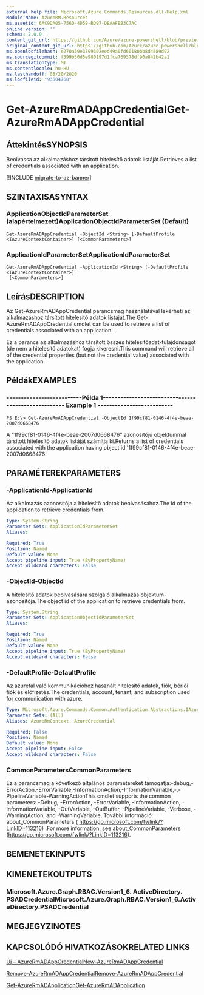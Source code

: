 ```yaml
---
external help file: Microsoft.Azure.Commands.Resources.dll-Help.xml
Module Name: AzureRM.Resources
ms.assetid: 6AC9DA05-756D-4D59-BD97-DBAAFBB3C7AC
online version: ''
schema: 2.0.0
content_git_url: https://github.com/Azure/azure-powershell/blob/preview/src/ResourceManager/Resources/Commands.Resources/help/Get-AzureRmADAppCredential.md
original_content_git_url: https://github.com/Azure/azure-powershell/blob/preview/src/ResourceManager/Resources/Commands.Resources/help/Get-AzureRmADAppCredential.md
ms.openlocfilehash: e270a59e3799302eed49a0fd60180bb8d4589d92
ms.sourcegitcommit: f599b50d5e980197d1fca769378df90a842b42a1
ms.translationtype: MT
ms.contentlocale: hu-HU
ms.lasthandoff: 08/20/2020
ms.locfileid: "93504768"
---
```

# <span data-ttu-id="7330d-101">Get-AzureRmADAppCredential</span><span class="sxs-lookup"><span data-stu-id="7330d-101">Get-AzureRmADAppCredential</span></span>

## <span data-ttu-id="7330d-102">Áttekintés</span><span class="sxs-lookup"><span data-stu-id="7330d-102">SYNOPSIS</span></span>
<span data-ttu-id="7330d-103">Beolvassa az alkalmazáshoz társított hitelesítő adatok listáját.</span><span class="sxs-lookup"><span data-stu-id="7330d-103">Retrieves a list of credentials associated with an application.</span></span>

[!INCLUDE [migrate-to-az-banner](../../includes/migrate-to-az-banner.md)]

## <span data-ttu-id="7330d-104">SZINTAXISA</span><span class="sxs-lookup"><span data-stu-id="7330d-104">SYNTAX</span></span>

### <span data-ttu-id="7330d-105">ApplicationObjectIdParameterSet (alapértelmezett)</span><span class="sxs-lookup"><span data-stu-id="7330d-105">ApplicationObjectIdParameterSet (Default)</span></span>
```
Get-AzureRmADAppCredential -ObjectId <String> [-DefaultProfile <IAzureContextContainer>] [<CommonParameters>]
```

### <span data-ttu-id="7330d-106">ApplicationIdParameterSet</span><span class="sxs-lookup"><span data-stu-id="7330d-106">ApplicationIdParameterSet</span></span>
```
Get-AzureRmADAppCredential -ApplicationId <String> [-DefaultProfile <IAzureContextContainer>]
 [<CommonParameters>]
```

## <span data-ttu-id="7330d-107">Leírás</span><span class="sxs-lookup"><span data-stu-id="7330d-107">DESCRIPTION</span></span>
<span data-ttu-id="7330d-108">Az Get-AzureRmADAppCredential parancsmag használatával lekérheti az alkalmazáshoz társított hitelesítő adatok listáját.</span><span class="sxs-lookup"><span data-stu-id="7330d-108">The Get-AzureRmADAppCredential cmdlet can be used to retrieve a list of credentials associated with an application.</span></span>

<span data-ttu-id="7330d-109">Ez a parancs az alkalmazáshoz társított összes hitelesítőadat-tulajdonságot (de nem a hitelesítő adatokat) fogja kikeresni.</span><span class="sxs-lookup"><span data-stu-id="7330d-109">This command will retrieve all of the credential properties (but not the credential value) associated with the application.</span></span>

## <span data-ttu-id="7330d-110">Példák</span><span class="sxs-lookup"><span data-stu-id="7330d-110">EXAMPLES</span></span>

### <span data-ttu-id="7330d-111">--------------------------Példa 1--------------------------</span><span class="sxs-lookup"><span data-stu-id="7330d-111">--------------------------  Example 1  --------------------------</span></span>
```
PS E:\> Get-AzureRmADAppCredential -ObjectId 1f99cf81-0146-4f4e-beae-2007d0668476
```

<span data-ttu-id="7330d-112">A "1f99cf81-0146-4f4e-beae-2007d0668476" azonosítójú objektummal társított hitelesítő adatok listáját számítja ki.</span><span class="sxs-lookup"><span data-stu-id="7330d-112">Returns a list of credentials associated with the application having object id '1f99cf81-0146-4f4e-beae-2007d0668476'.</span></span>

## <span data-ttu-id="7330d-113">PARAMÉTEREK</span><span class="sxs-lookup"><span data-stu-id="7330d-113">PARAMETERS</span></span>

### <span data-ttu-id="7330d-114">-ApplicationId</span><span class="sxs-lookup"><span data-stu-id="7330d-114">-ApplicationId</span></span>
<span data-ttu-id="7330d-115">Az alkalmazás azonosítója a hitelesítő adatok beolvasásához.</span><span class="sxs-lookup"><span data-stu-id="7330d-115">The id of the application to retrieve credentials from.</span></span>

```yaml
Type: System.String
Parameter Sets: ApplicationIdParameterSet
Aliases: 

Required: True
Position: Named
Default value: None
Accept pipeline input: True (ByPropertyName)
Accept wildcard characters: False
```

### <span data-ttu-id="7330d-116">-ObjectId</span><span class="sxs-lookup"><span data-stu-id="7330d-116">-ObjectId</span></span>
<span data-ttu-id="7330d-117">A hitelesítő adatok beolvasására szolgáló alkalmazás objektum-azonosítója.</span><span class="sxs-lookup"><span data-stu-id="7330d-117">The object id of the application to retrieve credentials from.</span></span>

```yaml
Type: System.String
Parameter Sets: ApplicationObjectIdParameterSet
Aliases: 

Required: True
Position: Named
Default value: None
Accept pipeline input: True (ByPropertyName)
Accept wildcard characters: False
```

### <span data-ttu-id="7330d-118">-DefaultProfile</span><span class="sxs-lookup"><span data-stu-id="7330d-118">-DefaultProfile</span></span>
<span data-ttu-id="7330d-119">Az azuretal való kommunikációhoz használt hitelesítő adatok, fiók, bérlői fiók és előfizetés.</span><span class="sxs-lookup"><span data-stu-id="7330d-119">The credentials, account, tenant, and subscription used for communication with azure.</span></span>

```yaml
Type: Microsoft.Azure.Commands.Common.Authentication.Abstractions.IAzureContextContainer
Parameter Sets: (All)
Aliases: AzureRmContext, AzureCredential

Required: False
Position: Named
Default value: None
Accept pipeline input: False
Accept wildcard characters: False
```

### <span data-ttu-id="7330d-120">CommonParameters</span><span class="sxs-lookup"><span data-stu-id="7330d-120">CommonParameters</span></span>
<span data-ttu-id="7330d-121">Ez a parancsmag a következő általános paramétereket támogatja:-debug,-ErrorAction,-ErrorVariable,-InformationAction,-InformationVariable,-,-PipelineVariable-WarningAction</span><span class="sxs-lookup"><span data-stu-id="7330d-121">This cmdlet supports the common parameters: -Debug, -ErrorAction, -ErrorVariable, -InformationAction, -InformationVariable, -OutVariable, -OutBuffer, -PipelineVariable, -Verbose, -WarningAction, and -WarningVariable.</span></span> <span data-ttu-id="7330d-122">További információ: about_CommonParameters ( https://go.microsoft.com/fwlink/?LinkID=113216) .</span><span class="sxs-lookup"><span data-stu-id="7330d-122">For more information, see about_CommonParameters (https://go.microsoft.com/fwlink/?LinkID=113216).</span></span>

## <span data-ttu-id="7330d-123">BEMENETEK</span><span class="sxs-lookup"><span data-stu-id="7330d-123">INPUTS</span></span>

## <span data-ttu-id="7330d-124">KIMENETEK</span><span class="sxs-lookup"><span data-stu-id="7330d-124">OUTPUTS</span></span>

### <span data-ttu-id="7330d-125">Microsoft.Azure.Graph.RBAC.Version1_6. ActiveDirectory. PSADCredential</span><span class="sxs-lookup"><span data-stu-id="7330d-125">Microsoft.Azure.Graph.RBAC.Version1_6.ActiveDirectory.PSADCredential</span></span>

## <span data-ttu-id="7330d-126">MEGJEGYZI</span><span class="sxs-lookup"><span data-stu-id="7330d-126">NOTES</span></span>

## <span data-ttu-id="7330d-127">KAPCSOLÓDÓ HIVATKOZÁSOK</span><span class="sxs-lookup"><span data-stu-id="7330d-127">RELATED LINKS</span></span>

[<span data-ttu-id="7330d-128">Új – AzureRmADAppCredential</span><span class="sxs-lookup"><span data-stu-id="7330d-128">New-AzureRmADAppCredential</span></span>](./New-AzureRmADAppCredential.md)

[<span data-ttu-id="7330d-129">Remove-AzureRmADAppCredential</span><span class="sxs-lookup"><span data-stu-id="7330d-129">Remove-AzureRmADAppCredential</span></span>](./Remove-AzureRmADAppCredential.md)

[<span data-ttu-id="7330d-130">Get-AzureRmADApplication</span><span class="sxs-lookup"><span data-stu-id="7330d-130">Get-AzureRmADApplication</span></span>](./Get-AzureRmADApplication.md)

